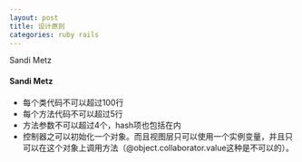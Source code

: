 ```yaml
---
layout: post
title: 设计原则
categories: ruby rails
---
```


Sandi Metz

<!--more-->

#### Sandi Metz

* 每个类代码不可以超过100行
* 每个方法代码不可以超过5行
* 方法参数不可以超过4个，hash项也包括在内
* 控制器之可以初始化一个对象。而且视图层只可以使用一个实例变量，并且只可以在这个对象上调用方法（@object.collaborator.value这种是不可以的）。
